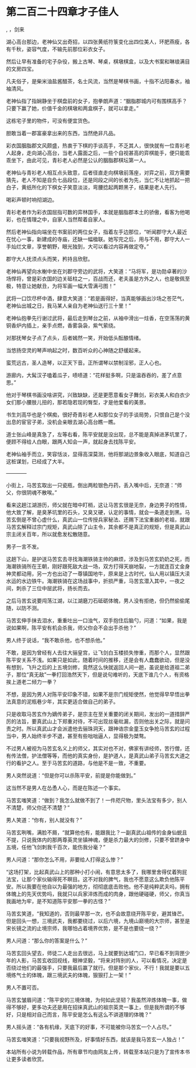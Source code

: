 # 第二百二十四章才子佳人
,  ，剑来
   湖心高台那边，老神仙又出奇招，以四张黄纸符箓变化出四位美人，环肥燕瘦，各有千秋，姿容气度，不输先前那位彩衣女子。
   然后让早有准备的宅子杂役，搬上古琴、琴桌，棋墩棋盒，以及大书案和琳琅满目的文房四宝。
   凡夫俗子，是柴米油盐酱醋茶，名士风流，当然是琴棋书画，十指不沾阳春水，袖袖清风。
   老神仙指了指娴静坐于棋盘前的女子，抱拳朗声道：“胭脂郡城内可有围棋高手？只要下赢了她，价值千金的棋墩和两盒棋子，就可以拿走。”
   这栋宅子里的物件，可没有便宜货色。
   胆敢当着一郡富豪拿出来的东西，当然绝非凡品。
   彩衣国胭脂郡文风颇盛，热衷于下棋的手谈高手，不乏其人，很快就有一位青衫老人起身，走向湖心高台，当老人露面之后，一些个自视甚高的弈棋能手，便只能乖乖坐下，由此可见，青衫老人必然是公认的胭脂郡棋坛第一人。
   老神仙与青衫老人相互点头致意，后者径直走向棋墩前落座，对弈之前，双方需要猜先，老人不知是自负七品段位，还是同段之间的长者为先，当仁不让地抓起一把白子，黄纸所化的下棋女子笑意淡淡，弯腰捻起两颗黑子，结果是老人先行。
   喝彩声顿时响彻湖边。
   青衫老者作为彩衣国屈指可数的弈林国手，本就是胭脂郡本土的骄傲，看客为他喝彩，也在情理之中，自家人当然帮着自家人。
   然后老神仙指向端坐在书案前的两位女子，指着左手边那位，“听闻郡守大人最近在忧心一事，新建成的寺庙，还缺一幅楹联。她写完之后，用与不用，郡守大人一手灿烂文章，享誉朝野，眼光独到，大可以看过内容再做定夺。”
   郡守大人抚须点头而笑，矜持且欣慰。
   老神仙再望向水榭中坐在刘郡守旁边的武将，大笑道：“马将军，是功勋卓著的沙场悍将，曾是彩衣国的边关砥柱之一，百战而还，老夫虽是方外之人，也是敬佩至极，特意让她献丑，为将军画一幅大雪满弓图！”
   武将一口饮尽杯中酒，肆意大笑道：“若是画得好，当真能够画出沙场之苍茫气，老神仙出城之日，我马某人亲自为老神仙送行三十里！”
   老神仙抱拳先行谢过武将，最后走到琴台之前，从袖中滑出一炷香，在空荡荡的黄铜香炉内插上，亲手点燃，香雾袅袅，紫气萦绕。
   对那抚琴女子点了点头，后者嫣然一笑，开始低头酝酿情绪。
   当悠扬空灵的琴声响起之时，数百听众的心神随之舒缓起来。
   蛮荒远古，圣人造琴，以正天下音。正所谓琴以禁制淫邪，正人心也。
   游廊内，大髯汉子嗑着瓜子，啧啧道：“花样挺多啊，只是温吞吞的，差了点意思。”
   他对于琴棋书画没啥讲究，兴致缺缺，还是更愿意看女子舞剑，彩衣美人和白衣少女们那小腰肢儿扭的，那若隐若现的臀型，才是他爱看的美景。
   书生刘高华也是个棋痴，很好奇青衫老人和那位女子的手谈局势，只恨自己是个没出息的宦官子弟，没机会亲眼去湖心高台瞧一瞧。
   道士张山峰是真急了，左等右看，陈平安就是没出现，总不能是真掉进茅坑里了，便顾不得给人白眼，跟两人知会一声，就起身去找陈平安。
   老神仙袖手而立，笑容恬淡，显得高深莫测，他将那湖边景象收入眼底，知道自己这桩谋划，已经成了大半。
   ————
   小街上，马苦玄取出一只瓷瓶，倒出两粒银色丹药，丢入嘴中后，无奈道：“师父，你很阴魂不散唉。”
   看来这趟江湖游历，师父就在暗中盯梢，这让马苦玄很是无奈，身边男子的性情，他大致了解，是臭茅坑里的石头，又臭又硬，认定的事情，就会一条道走到黑。马苦玄倒是不曾心虚什么，真武山一位传授兵家秘法、还赐下法宝重器的老祖，就跟马苦玄解释过宗门规矩，真武山除了山主令，其余都不是真正的规矩，但是真武山宗主闭关百年，所以就愈发松散随意。
   男子一言不发。
   这趟下山，是护送马苦玄去寻找海潮铁骑主帅的麻烦，涉及到马苦玄奶奶之死，而海潮铁骑所在王朝，刚好跟死敌大战一场，双方打得天崩地裂，一方就连百丈金身神灵都动用，另一方也出动了一尊镇国地牛，原来是上古时代，仙人用以镇压大渎水运的水边铁牛。海潮铁骑在这场战事中，折损严重，马苦玄潜入其中，一夜之间，刺杀了三位中层武将，扬长而去。
   之后马苦玄说要闯荡江湖，以江湖磨刀石砥砺体魄，男人没有拒绝，但仍然偷偷尾随，以防不测。
   马苦玄伸手抹去泪水，重重吐出一口浊气，双手抱住后脑勺，问道：“如果，我是说如果啊，陈平安有机会杀我，师父你会不会出手杀他？”
   男人终于说话，“我不敢杀他，也不想杀他。”
   不敢，是因为曾经有人去往大骊皇宫，让飞剑白玉楼损失惨重，而那个人，显然跟陈平安关系不浅。如果只是如此，随着时间的推移，还是会有人蠢蠢欲动，但是没有想到，飞升之后的上五境剑修，竟然这么快就返回人间一趟，虽说是给道祖二弟子，那位“真无敌”一拳打回浩然天下，但是说句难听的，天底下谁几个人，有资格挨上道老二倾力一拳？
   不想，是因为男人对陈平安印象不错，如果不是宗门规矩使然，他觉得早早悟出拳法真意的泥瓶巷少年，其实更适合做自己的弟子。
   只是收取马苦玄作为嫡传弟子，是宗主在至关重要的闭关期间，发出的一道措辞严厉的法旨，要真武山上下郑重对待，不可出现丝毫纰漏，否则他出关之际，就是问责之时。所以真武山才会派遣他去骊珠洞天，跟神诰宗金童玉女争抢马苦玄的过程当中，男人始终半步不退，甚至有些咄咄逼人，显得极为桀骜。
   不过男人被视为马苦玄名义上的师父，其实对也不对，佛家有讲经师，苦行僧，还有传法僧，护法僧等等，而他的真实身份，是护道人，是真武山弟子马苦玄大道之行的看护之人。至于马苦玄的道路，与他是不是一致，不重要。
   男人突然说道：“但是你可以杀陈平安，前提是你能做到。”
   这当然不是男人在怂恿人心，而是在陈述一个事实。
   马苦玄嗤笑道：“做到？我怎么就做不到了！一件咫尺物，里头法宝有多少，别人不清楚，师父你还不清楚？”
   男人笑道：“你有，别人就没有？”
   马苦玄咧嘴，满脸不屑，“就算他也有，能跟我比？一副真武山祖传的金身仙蜕且不提，只说我体内的那两尊英灵坐镇神魂，便是杀力最大的剑修，只要不曾跻身中五境，任他飞剑刺我千百次，能伤我分毫？”
   男人问道：“那你怎么不用，非要给人打得这么惨？”
   “这场打架，比起真武山上的那种小打小闹，有意思太多了，我哪里舍得仗着狗屁法宝，让那个家伙输得死不瞑目。这不对我的脾气，我也不愿意这么欺负他陈平安。所以我要在他自以为最强的地方，彻彻底底击败他。他不是纯粹武夫吗，拥有体魄上的先天优势吗，我就只以兵家淬炼而成的肉身，跟他硬碰硬，师父，你真当我画地为牢，是不知道陈平安那一拳的古怪？”
   马苦玄笑道，“我知道的，否则最早那一次，也不会故意绕开陈平安，避其锋芒。但是回头一想，三境武夫，我都要绕过，以后六境，九境山巅境的大宗师，甚至是宋长镜之流的止境宗师，我哪怕占着境界优势，是不是也要绕一绕？”
   男人问道：“那么你的答案是什么？”
   马苦玄回头望去，师徒二人走出去很远，马上就要到达城门口，早已看不到背匣少年的人影，马苦玄收回视线，眼神坚毅，“将来对阵别的人，可以看情况，决定是否绕过他们的最强手，只要我最后赢了就行。但是那个家伙，不行！我就是要以五境练气士的体魄，跟三境武夫的体魄，狠狠打上一架！”
   男人不置可否。
   马苦玄皱眉问道：“陈平安的三境体魄，为何如此坚韧？我虽然淬炼体魄一事，做得不够好，更多功夫还是用在招徕真武山的祖宗英灵一事上，但是我所谓的不够好，只是相对自己而言，陈平安是怎么有这么不讲道理的体魄？”
   男人摇头道：“各有机缘，天底下的好事，不可能被你马苦玄一个人占尽。”
   马苦玄嗤笑道：“只要我视野所及，好事情好东西，就该是我马苦玄一人独占！”
  本站所有小说为转载作品，所有章节均由网友上传，转载至本站只是为了宣传本书让更多读者欣赏。